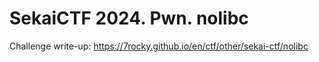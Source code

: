 # SekaiCTF 2024. Pwn. nolibc

Challenge write-up: https://7rocky.github.io/en/ctf/other/sekai-ctf/nolibc
